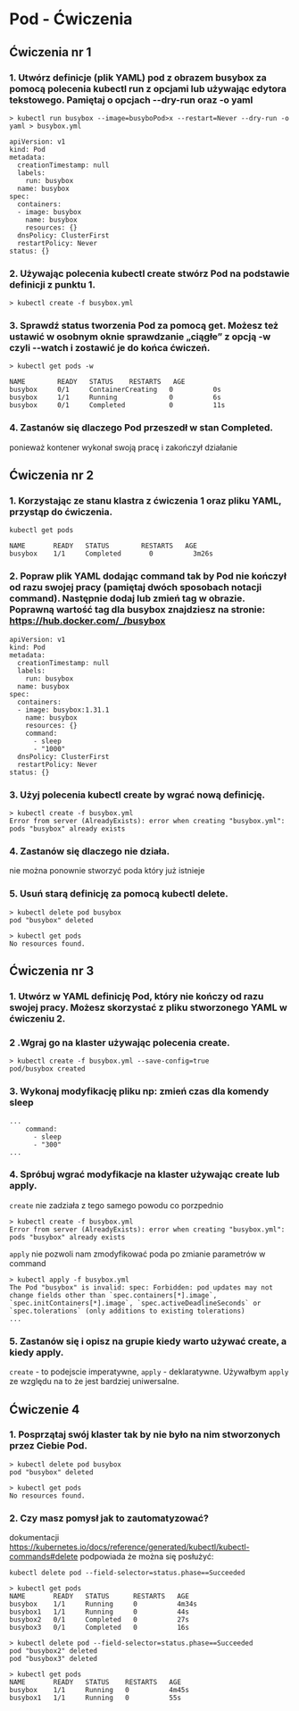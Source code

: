 
# Pod - Ćwiczenia

## Ćwiczenia nr 1

### 1. Utwórz definicje (plik YAML) pod z obrazem busybox za pomocą polecenia kubectl run z opcjami lub używając edytora tekstowego. Pamiętaj o opcjach --dry-run oraz -o yaml

```
> kubectl run busybox --image=busyboPod>x --restart=Never --dry-run -o yaml > busybox.yml
```

```
apiVersion: v1
kind: Pod
metadata:
  creationTimestamp: null
  labels:
    run: busybox
  name: busybox
spec:
  containers:
  - image: busybox
    name: busybox
    resources: {}
  dnsPolicy: ClusterFirst
  restartPolicy: Never
status: {}
```

### 2. Używając polecenia kubectl create stwórz Pod na podstawie definicji z punktu 1.

```
> kubectl create -f busybox.yml
```

### 3. Sprawdź status tworzenia Pod za pomocą get. Możesz też ustawić w osobnym oknie sprawdzanie „ciągłe” z opcją -w czyli --watch i zostawić je do końca ćwiczeń.

```
> kubectl get pods -w

NAME        READY   STATUS    RESTARTS   AGE
busybox     0/1     ContainerCreating   0          0s
busybox     1/1     Running             0          6s
busybox     0/1     Completed           0          11s       
```

### 4. Zastanów się dlaczego Pod przeszedł w stan Completed.

ponieważ kontener wykonał swoją pracę i zakończył działanie

## Ćwiczenia nr 2

### 1. Korzystając ze stanu klastra z ćwiczenia 1 oraz pliku YAML, przystąp do ćwiczenia.

```
kubectl get pods

NAME       READY   STATUS        RESTARTS   AGE
busybox    1/1     Completed       0          3m26s    
```

### 2. Popraw plik YAML dodając command tak by Pod nie kończył od razu swojej pracy (pamiętaj dwóch sposobach notacji command). Następnie dodaj lub zmień tag w obrazie. Poprawną wartość tag dla busybox znajdziesz na stronie: https://hub.docker.com/_/busybox


```
apiVersion: v1
kind: Pod
metadata:
  creationTimestamp: null
  labels:
    run: busybox
  name: busybox
spec:
  containers:
  - image: busybox:1.31.1
    name: busybox
    resources: {}
    command:
      - sleep
      - "1000"
  dnsPolicy: ClusterFirst
  restartPolicy: Never
status: {}
```

### 3. Użyj polecenia kubectl create by wgrać nową definicję.

```
> kubectl create -f busybox.yml
Error from server (AlreadyExists): error when creating "busybox.yml": pods "busybox" already exists
```

### 4. Zastanów się dlaczego nie działa.

nie można ponownie stworzyć poda który już istnieje

### 5. Usuń starą definicję za pomocą kubectl delete.

```
> kubectl delete pod busybox
pod "busybox" deleted

> kubectl get pods
No resources found.
```

## Ćwiczenia nr 3

### 1. Utwórz w YAML definicję Pod, który nie kończy od razu swojej pracy. Możesz skorzystać z pliku stworzonego YAML w ćwiczeniu 2.
### 2 .Wgraj go na klaster używając polecenia create.

```
> kubectl create -f busybox.yml --save-config=true
pod/busybox created
```

### 3. Wykonaj modyfikację pliku np: zmień czas dla komendy sleep

```
...
    command:
      - sleep
      - "300"
...
```

### 4. Spróbuj wgrać modyfikacje na klaster używając create lub apply.

`create` nie zadziała z tego samego powodu co porzpednio
```
> kubectl create -f busybox.yml
Error from server (AlreadyExists): error when creating "busybox.yml": pods "busybox" already exists
```

`apply` nie pozwoli nam zmodyfikować poda po zmianie parametrów w command
```
> kubectl apply -f busybox.yml
The Pod "busybox" is invalid: spec: Forbidden: pod updates may not change fields other than `spec.containers[*].image`, `spec.initContainers[*].image`, `spec.activeDeadlineSeconds` or `spec.tolerations` (only additions to existing tolerations)
...
```

### 5. Zastanów się i opisz na grupie kiedy warto używać create, a kiedy apply.

`create` - to podejscie imperatywne, `apply` - deklaratywne.
Używałbym `apply` ze względu na to że jest bardziej uniwersalne.

## Ćwiczenie 4

### 1. Posprzątaj swój klaster tak by nie było na nim stworzonych przez Ciebie Pod.

```
> kubectl delete pod busybox
pod "busybox" deleted

> kubectl get pods
No resources found.
```

### 2. Czy masz pomysł jak to zautomatyzować?

dokumentacji https://kubernetes.io/docs/reference/generated/kubectl/kubectl-commands#delete podpowiada że można się posłużyć:
```
kubectl delete pod --field-selector=status.phase==Succeeded  
```



```
> kubectl get pods
NAME       READY   STATUS      RESTARTS   AGE
busybox    1/1     Running     0          4m34s
busybox1   1/1     Running     0          44s
busybox2   0/1     Completed   0          27s
busybox3   0/1     Completed   0          16s

> kubectl delete pod --field-selector=status.phase==Succeeded    
pod "busybox2" deleted
pod "busybox3" deleted

> kubectl get pods                                               
NAME       READY   STATUS    RESTARTS   AGE
busybox    1/1     Running   0          4m45s
busybox1   1/1     Running   0          55s
```